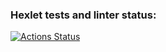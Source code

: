 ### Hexlet tests and linter status:
[![Actions Status](https://github.com/ESKolpakov/python-project-83/actions/workflows/hexlet-check.yml/badge.svg)](https://github.com/ESKolpakov/python-project-83/actions)
